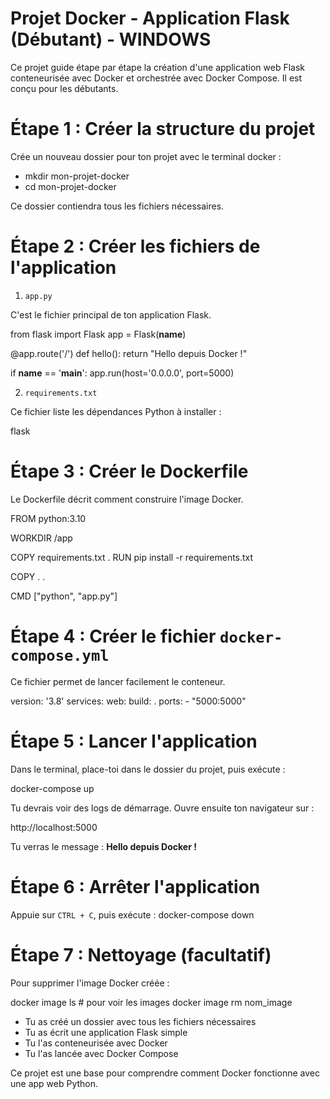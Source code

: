 # Projet Docker - Application Flask (Débutant) - WINDOWS

Ce projet guide étape par étape la création d'une application web Flask conteneurisée avec Docker et orchestrée avec Docker Compose. Il est conçu pour les débutants.

# Étape 1 : Créer la structure du projet

Crée un nouveau dossier pour ton projet avec le terminal docker :
 
 - mkdir mon-projet-docker
- cd mon-projet-docker

Ce dossier contiendra tous les fichiers nécessaires.

# Étape 2 : Créer les fichiers de l'application

1. `app.py`

C'est le fichier principal de ton application Flask.

from flask import Flask
app = Flask(__name__)

@app.route('/')
def hello():
    return "Hello depuis Docker !"

if __name__ == '__main__':
    app.run(host='0.0.0.0', port=5000)

2. `requirements.txt`

Ce fichier liste les dépendances Python à installer :

flask


# Étape 3 : Créer le Dockerfile

Le Dockerfile décrit comment construire l'image Docker.

FROM python:3.10

WORKDIR /app

COPY requirements.txt .
RUN pip install -r requirements.txt

COPY . .

CMD ["python", "app.py"]

# Étape 4 : Créer le fichier `docker-compose.yml`

Ce fichier permet de lancer facilement le conteneur.

version: '3.8'
services:
  web:
    build: .
    ports:
      - "5000:5000"


# Étape 5 : Lancer l'application

Dans le terminal, place-toi dans le dossier du projet, puis exécute :

docker-compose up


Tu devrais voir des logs de démarrage. Ouvre ensuite ton navigateur sur :

http://localhost:5000


Tu verras le message : **Hello depuis Docker !**


# Étape 6 : Arrêter l'application

Appuie sur `CTRL + C`, puis exécute :
docker-compose down

# Étape 7 : Nettoyage (facultatif)

Pour supprimer l'image Docker créée :


docker image ls        # pour voir les images
docker image rm nom_image
- Tu as créé un dossier avec tous les fichiers nécessaires
- Tu as écrit une application Flask simple
- Tu l'as conteneurisée avec Docker
- Tu l'as lancée avec Docker Compose

Ce projet est une base pour comprendre comment Docker fonctionne avec une app web Python.
